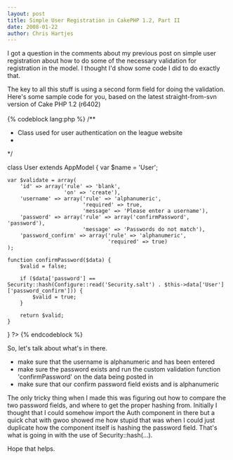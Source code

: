 ```yaml
--- 
layout: post
title: Simple User Registration in CakePHP 1.2, Part II
date: 2008-01-22
author: Chris Hartjes
---
```

<p>I got a question in the comments about my previous post on simple user registration about how to do some of the necessary validation for registration in the model.  I thought I'd show some code I did to do exactly that.
</p>
<p>
The key to all this stuff is using a second form field for doing the validation.  Here's some sample code for you, based on the latest straight-from-svn version of Cake PHP 1.2 (r6402)
<br /><br />
{% codeblock lang:php %}
<?php

/**
 * Class used for user authentication on the league website
 *
 */

class User extends AppModel
{
    var $name = 'User';

    var $validate = array(
		'id' => array('rule' => 'blank',
                      'on' => 'create'),
		'username' => array('rule' => 'alphanumeric',
			                'required' => true,
                            'message' => 'Please enter a username'),
        'password' => array('rule' => array('confirmPassword', 'password'),
                            'message' => 'Passwords do not match'),
		'password_confirm' => array('rule' => 'alphanumeric',
                                    'required' => true)
	);

    function confirmPassword($data) {
        $valid = false;
        
        if ($data['password'] == Security::hash(Configure::read('Security.salt') . $this->data['User']['password_confirm'])) {
            $valid = true;
        } 
        
        return $valid;
    }

}
?>
{% endcodeblock %}
</p>
<p>
So, let's talk about what's in there.  
<ul>
<li>make sure that the username is alphanumeric and has been entered</li>
<li>make sure the password exists and run the custom validation function 'confirmPassword' on the data being posted in</li>
<li>make sure that our confirm password field exists and is alphanumeric</li>
</ul>
</p>
<p>
The only tricky thing when I made this was figuring out how to compare the two password fields, and where to get the proper hashing from.  Initially I thought that I could somehow import the Auth component in there but a quick chat with gwoo showed me how stupid that was when I could just duplicate how the component itself is hashing the password field.  That's what is going in with the use of Security::hash(...).
</p>
<p>
Hope that helps.
</p>
